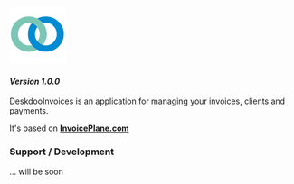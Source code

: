 ![DeskdooInvoices](deskdoo_small_logo.png)
#### _Version 1.0.0_

DeskdooInvoices is an application for managing your invoices, clients and payments.

It's based on __[InvoicePlane.com](https://invoiceplane.com)__

### Support / Development

... will be soon
